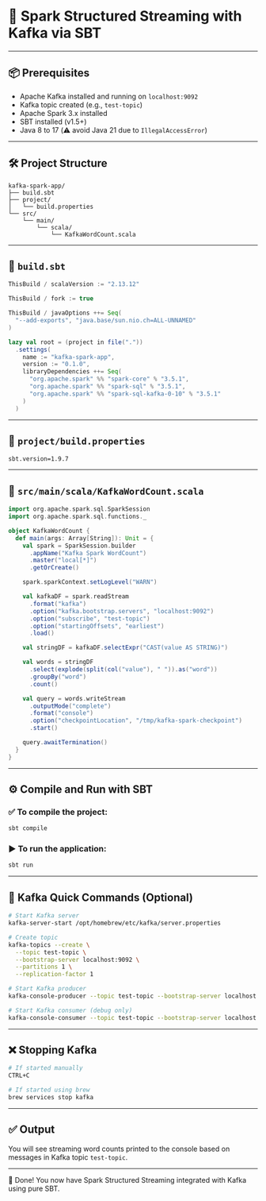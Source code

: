 # 🚀 Spark Structured Streaming with Kafka via SBT

---

## 📦 Prerequisites

- Apache Kafka installed and running on `localhost:9092`
- Kafka topic created (e.g., `test-topic`)
- Apache Spark 3.x installed
- SBT installed (v1.5+)
- Java 8 to 17 (⚠️ avoid Java 21 due to `IllegalAccessError`)

---

## 🛠️ Project Structure

```
kafka-spark-app/
├── build.sbt
├── project/
│   └── build.properties
└── src/
    └── main/
        └── scala/
            └── KafkaWordCount.scala
```

---

## 📄 `build.sbt`

```scala
ThisBuild / scalaVersion := "2.13.12"

ThisBuild / fork := true

ThisBuild / javaOptions ++= Seq(
  "--add-exports", "java.base/sun.nio.ch=ALL-UNNAMED"
)

lazy val root = (project in file("."))
  .settings(
    name := "kafka-spark-app",
    version := "0.1.0",
    libraryDependencies ++= Seq(
      "org.apache.spark" %% "spark-core" % "3.5.1",
      "org.apache.spark" %% "spark-sql" % "3.5.1",
      "org.apache.spark" %% "spark-sql-kafka-0-10" % "3.5.1"
    )
  )

```

---

## 📄 `project/build.properties`

```properties
sbt.version=1.9.7
```

---

## 📄 `src/main/scala/KafkaWordCount.scala`

```scala
import org.apache.spark.sql.SparkSession
import org.apache.spark.sql.functions._

object KafkaWordCount {
  def main(args: Array[String]): Unit = {
    val spark = SparkSession.builder
      .appName("Kafka Spark WordCount")
      .master("local[*]")
      .getOrCreate()

    spark.sparkContext.setLogLevel("WARN")

    val kafkaDF = spark.readStream
      .format("kafka")
      .option("kafka.bootstrap.servers", "localhost:9092")
      .option("subscribe", "test-topic")
      .option("startingOffsets", "earliest")
      .load()

    val stringDF = kafkaDF.selectExpr("CAST(value AS STRING)")

    val words = stringDF
      .select(explode(split(col("value"), " ")).as("word"))
      .groupBy("word")
      .count()

    val query = words.writeStream
      .outputMode("complete")
      .format("console")
      .option("checkpointLocation", "/tmp/kafka-spark-checkpoint")
      .start()

    query.awaitTermination()
  }
}
```

---

## ⚙️ Compile and Run with SBT

### ✅ To compile the project:
```bash
sbt compile
```

### ▶️ To run the application:
```bash
sbt run
```

---

## 🧪 Kafka Quick Commands (Optional)

```bash
# Start Kafka server
kafka-server-start /opt/homebrew/etc/kafka/server.properties

# Create topic
kafka-topics --create \
  --topic test-topic \
  --bootstrap-server localhost:9092 \
  --partitions 1 \
  --replication-factor 1

# Start Kafka producer
kafka-console-producer --topic test-topic --bootstrap-server localhost:9092

# Start Kafka consumer (debug only)
kafka-console-consumer --topic test-topic --bootstrap-server localhost:9092 --from-beginning
```

---

## ❌ Stopping Kafka

```bash
# If started manually
CTRL+C

# If started using brew
brew services stop kafka
```

---

## ✅ Output

You will see streaming word counts printed to the console based on messages in Kafka topic `test-topic`.

---

🎉 Done! You now have Spark Structured Streaming integrated with Kafka using pure SBT.
